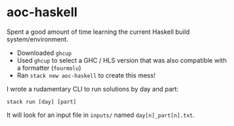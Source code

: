 # aoc-haskell

Spent a good amount of time learning the current Haskell build system/environment. 
- Downloaded `ghcup`
- Used `ghcup` to select a GHC / HLS version that was also compatible with a formatter (`fourmolu`)
- Ran `stack new aoc-haskell` to create this mess!

I wrote a rudamentary CLI to run solutions by day and part:

```shell
stack run [day] [part]
```
It will look for an input file in `inputs/` named `day[n]_part[n].txt`.